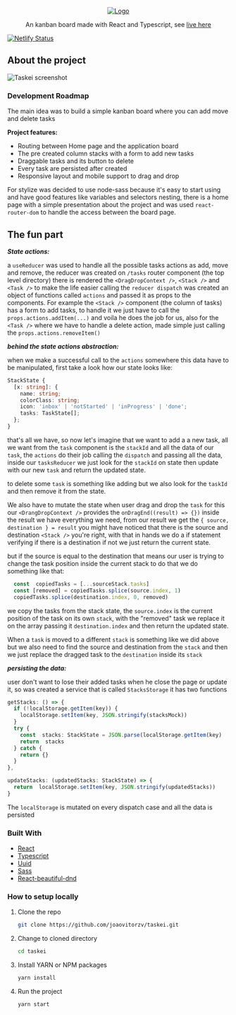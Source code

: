 
<p align="center">
  <a href="https://github.com/othneildrew/Best-README-Template">
    <img src="https://raw.githubusercontent.com/joaovitorzv/taskei/master/readme-assets/project-logo.png" alt="Logo">
  </a>

  <p align="center">
    An kanban board made with React and Typescript, see <a href='https://taskei.netlify.app/'>live here</a>
  </p>
</p>

[![Netlify Status](https://api.netlify.com/api/v1/badges/a256a6a2-fda7-4069-bd26-407f22fb594e/deploy-status)](https://taskei.netlify.app/)



## About the project
![Taskei screenshot](https://raw.githubusercontent.com/joaovitorzv/taskei/master/readme-assets/project-screenshot.png)
### Development Roadmap

The main idea was to build a simple kanban board where you can add move and delete tasks

**Project features:**
	

 - Routing between Home page and the application board
 - The pre created column stacks with a form to add new tasks
 - Draggable tasks and its button to delete
 - Every task are persisted after created
 - Responsive layout and mobile support to drag and drop

For stylize was decided to use node-sass because it's easy to start using and have good features like variables and selectors nesting, there is a home page with a simple presentation about the project and was used `react-router-dom` to handle the access between the board page. 

## The fun part
 
***State actions:*** 

a `useReducer` was used to handle all the possible tasks actions as add, move and remove, the reducer was created on `/tasks` router component (the top level directory) there is rendered the `<DragDropContext />`, `<Stack />` and `<Task />` to make the life easier calling the `reducer dispatch` was created an object of functions called `actions` and passed it as props to the components. For example the `<Stack />` component (the column of tasks) has a form to add tasks, to handle it we just have to call the `props.actions.addItem(...)` and voila he does the job for us, also for the `<Task />` where we have to handle a delete action, made simple just calling the `props.actions.removeItem()`

***behind the state actions abstraction:*** 

when we make a successful call to the `actions` somewhere this data have to be manipulated, first take a look how our state looks like:
```ts
StackState {
  [x: string]: {
    name: string;
    colorClass: string;
    icon: 'inbox' | 'notStarted' | 'inProgress' | 'done';
    tasks: TaskState[];
  };
}
```
that's all we have, so now let's imagine that we want to add a a new task, all we want from the `task` component is the `stackId` and all the data of our `task`, the `actions` do their job calling the `dispatch` and passing all the data, inside our `tasksReducer` we just look for the `stackId` on state then update with our new `task` and return the updated state.

to delete some `task` is something like adding but we also look for the `taskId` and then remove it from the state.

We also have to mutate the state when user drag and drop the `task` for this our `<DrangDropContext />` provides the `onDragEnd((result) => {})` inside the result we have everything we need, from our result we get the 	`{ source, destination } = result` you might have noticed that  there is the source and destination `<Stack />` you're right, with that in hands we do a if statement verifying if there is a destination if not we just return the current state.

but if the source is equal to the destination that means our user is trying to change the task position inside the current stack to do that we do something like that: 
```ts
  const  copiedTasks = [...sourceStack.tasks]
  const [removed] = copiedTasks.splice(source.index, 1)
  copiedTasks.splice(destination.index, 0, removed)
```
we copy the tasks from the stack state, the `source.index` is the current position of the task on its own `stack`, with the "removed" task we replace it on the array passing it `destination.index` and then return the updated state.

When a `task` is moved to a different `stack` is something like we did above but we also need to find the source and destination from the `stack` and then we just replace the dragged task to the `destination` inside its `stack` 

***persisting the data:*** 

user don't want to lose their added tasks when he close the page or update it, so was created a service that is called `StacksStorage` it has two functions 
```ts
getStacks: () => {
  if (!localStorage.getItem(key)) {
    localStorage.setItem(key, JSON.stringify(stacksMock))
  }	
  try {
    const  stacks: StackState = JSON.parse(localStorage.getItem(key)       || '{}')
    return  stacks
  } catch {
    return {}
  }
},

updateStacks: (updatedStacks: StackState) => {
  return  localStorage.setItem(key, JSON.stringify(updatedStacks))
}
```
The `localStorage` is mutated on every dispatch case and all the data is persisted
 
### Built With
* [React](https://reactjs.org/)
* [Typescript](https://www.typescriptlang.org/)
* [Uuid](https://github.com/uuidjs/uuid)
* [Sass](https://sass-lang.com/)
* [React-beautiful-dnd](https://github.com/atlassian/react-beautiful-dnd)

### How to setup locally

1. Clone the repo
   ```sh
   git clone https://github.com/joaovitorzv/taskei.git
   ```
2. Change to cloned directory
   ```sh
   cd taskei
   ```
3. Install YARN or NPM packages
   ```sh
   yarn install
   ```
4. Run the project
   ```sh
   yarn start
   ```
